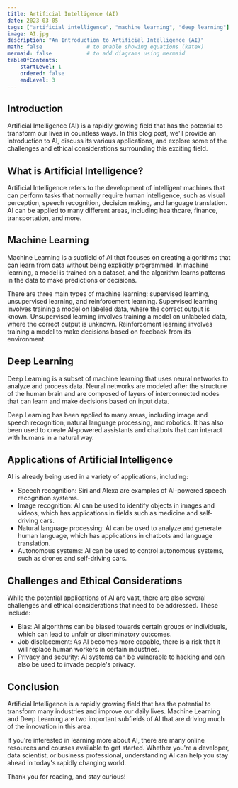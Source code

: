 ```yaml
---
title: Artificial Intelligence (AI)
date: 2023-03-05
tags: ["artificial intelligence", "machine learning", "deep learning"]
image: AI.jpg
description: "An Introduction to Artificial Intelligence (AI)"
math: false              # to enable showing equations (katex)
mermaid: false           # to add diagrams using mermaid
tableOfContents:
    startLevel: 1
    ordered: false
    endLevel: 3
---
```


## Introduction

Artificial Intelligence (AI) is a rapidly growing field that has the potential to transform our lives in countless ways. In this blog post, we'll provide an introduction to AI, discuss its various applications, and explore some of the challenges and ethical considerations surrounding this exciting field.

## What is Artificial Intelligence?

Artificial Intelligence refers to the development of intelligent machines that can perform tasks that normally require human intelligence, such as visual perception, speech recognition, decision making, and language translation. AI can be applied to many different areas, including healthcare, finance, transportation, and more.

## Machine Learning

Machine Learning is a subfield of AI that focuses on creating algorithms that can learn from data without being explicitly programmed. In machine learning, a model is trained on a dataset, and the algorithm learns patterns in the data to make predictions or decisions.

There are three main types of machine learning: supervised learning, unsupervised learning, and reinforcement learning. Supervised learning involves training a model on labeled data, where the correct output is known. Unsupervised learning involves training a model on unlabeled data, where the correct output is unknown. Reinforcement learning involves training a model to make decisions based on feedback from its environment.

## Deep Learning

Deep Learning is a subset of machine learning that uses neural networks to analyze and process data. Neural networks are modeled after the structure of the human brain and are composed of layers of interconnected nodes that can learn and make decisions based on input data.

Deep Learning has been applied to many areas, including image and speech recognition, natural language processing, and robotics. It has also been used to create AI-powered assistants and chatbots that can interact with humans in a natural way.

## Applications of Artificial Intelligence

AI is already being used in a variety of applications, including:

- Speech recognition: Siri and Alexa are examples of AI-powered speech recognition systems.
- Image recognition: AI can be used to identify objects in images and videos, which has applications in fields such as medicine and self-driving cars.
- Natural language processing: AI can be used to analyze and generate human language, which has applications in chatbots and language translation.
- Autonomous systems: AI can be used to control autonomous systems, such as drones and self-driving cars.

## Challenges and Ethical Considerations

While the potential applications of AI are vast, there are also several challenges and ethical considerations that need to be addressed. These include:

- Bias: AI algorithms can be biased towards certain groups or individuals, which can lead to unfair or discriminatory outcomes.
- Job displacement: As AI becomes more capable, there is a risk that it will replace human workers in certain industries.
- Privacy and security: AI systems can be vulnerable to hacking and can also be used to invade people's privacy.

## Conclusion

Artificial Intelligence is a rapidly growing field that has the potential to transform many industries and improve our daily lives. Machine Learning and Deep Learning are two important subfields of AI that are driving much of the innovation in this area.

If you're interested in learning more about AI, there are many online resources and courses available to get started. Whether you're a developer, data scientist, or business professional, understanding AI can help you stay ahead in today's rapidly changing world.

Thank you for reading, and stay curious!

